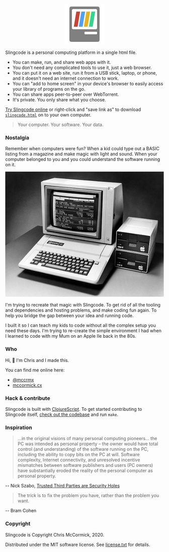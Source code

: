 <p align="center" id="gh-logo"><img src="public/logo.svg?sanitize=true" alt="Slingcode logo"></p>

Slingcode is a personal computing platform in a single html file.

* You can make, run, and share web apps with it.
* You don't need any complicated tools to use it, just a web browser.
* You can put it on a web site, run it from a USB stick, laptop, or phone, and it doesn't need an internet connection to work.
* You can "add to home screen" in your device's browser to easily access your library of programs on the go.
* You can share apps peer-to-peer over WebTorrent.
* It's private. You only share what you choose.

[Try Slingcode online](https://slingcode.net/slingcode.html) or right-click and "save link as" to download [`slingcode.html`](https://slingcode.net/slingcode.html) on to your own computer.

> Your computer. Your software. Your data.

### Nostalgia

Remember when computers were fun? When a kid could type out a BASIC listing from a magazine and make magic with light and sound. When your computer belonged to you and you could understand the software running on it.

![Apple IIe](./public/img/appleIIe.jpg)

I'm trying to recreate that magic with Slingcode. To get rid of all the tooling and dependencies and hosting problems, and make coding fun again. To help you bridge the gap between your idea and running code.

I built it so I can teach my kids to code without all the complex setup you need these days. I'm trying to re-create the simple environment I had when I learned to code with my Mum on an Apple IIe back in the 80s.

### Who

Hi, 👋 I'm Chris and I made this.

You can find me online here:

* [@mccrmx](https://twitter.com/mccrmx)
* [mccormick.cx](https://mccormick.cx/)

### Hack & contribute

Slingcode is built with [ClojureScript](https://clojurescript.org/). To get started contributing to Slingcode itself, [check out the codebase](https://github.com/chr15m/slingcode) and run `make`.

### Inspiration

> ...in the original visions of many personal computing pioneers... the PC was intended as personal property – the owner would have total control (and understanding) of the software running on the PC, including the ability to copy bits on the PC at will. Software complexity, Internet connectivity, and unresolved incentive mismatches between software publishers and users (PC owners) have substantially eroded the reality of the personal computer as personal property.

-- Nick Szabo, [Trusted Third Parties are Security Holes](https://nakamotoinstitute.org/trusted-third-parties/)

> The trick is to fix the problem you have, rather than the problem you want.

-- Bram Cohen

### Copyright

Slingcode is Copyright Chris McCormick, 2020.

Distributed under the MIT software license. See [license.txt](./license.txt) for details.
